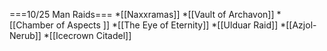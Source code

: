 ===10/25 Man Raids===
*[[Naxxramas]]
*[[Vault of Archavon]]
*[[Chamber of Aspects ]]
*[[The Eye of Eternity]]
*[[Ulduar Raid]]
*[[Azjol-Nerub]]
*[[Icecrown Citadel]]
